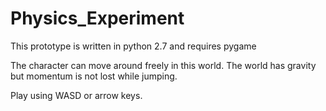 # Physics_Experiment

This prototype is written in python 2.7 and requires pygame

The character can move around freely in this world. The world has gravity but momentum is not lost while jumping.

Play using WASD or arrow keys.
